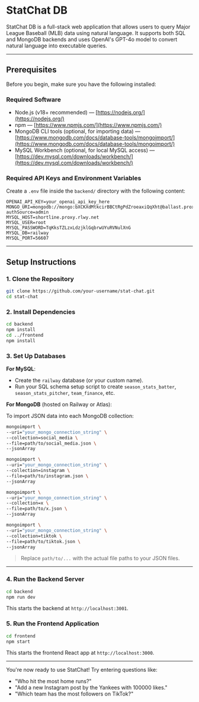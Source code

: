 # StatChat DB

StatChat DB is a full-stack web application that allows users to query Major League Baseball (MLB) data using natural language. It supports both SQL and MongoDB backends and uses OpenAI's GPT-4o model to convert natural language into executable queries.

---

## Prerequisites

Before you begin, make sure you have the following installed:

### Required Software

* Node.js (v18+ recommended) — [https://nodejs.org/](https://nodejs.org/)
* npm — [https://www.npmjs.com/](https://www.npmjs.com/)
* MongoDB CLI tools (optional, for importing data) — [https://www.mongodb.com/docs/database-tools/mongoimport/](https://www.mongodb.com/docs/database-tools/mongoimport/)
* MySQL Workbench (optional, for local MySQL access) — [https://dev.mysql.com/downloads/workbench/](https://dev.mysql.com/downloads/workbench/)

### Required API Keys and Environment Variables

Create a `.env` file inside the `backend/` directory with the following content:

```
OPENAI_API_KEY=your_openai_api_key_here
MONGO_URI=mongodb://mongo:bXCKXdMtkcirBBCtRgPdZroeaxiQqXht@ballast.proxy.rlwy.net:44503/test?authSource=admin
MYSQL_HOST=shortline.proxy.rlwy.net
MYSQL_USER=root
MYSQL_PASSWORD=TqKksTZLzxLdzjklGqbrwUYuRVNulXnG
MYSQL_DB=railway
MYSQL_PORT=56607
```

---

## Setup Instructions

### 1. Clone the Repository

```bash
git clone https://github.com/your-username/stat-chat.git
cd stat-chat
```

### 2. Install Dependencies

```bash
cd backend
npm install
cd ../frontend
npm install
```

### 3. Set Up Databases

**For MySQL**:

* Create the `railway` database (or your custom name).
* Run your SQL schema setup script to create `season_stats_batter`, `season_stats_pitcher`, `team_finance`, etc.

**For MongoDB** (hosted on Railway or Atlas):

To import JSON data into each MongoDB collection:

```bash
mongoimport \
--uri="your_mongo_connection_string" \
--collection=social_media \
--file=path/to/social_media.json \
--jsonArray

mongoimport \
--uri="your_mongo_connection_string" \
--collection=instagram \
--file=path/to/instagram.json \
--jsonArray

mongoimport \
--uri="your_mongo_connection_string" \
--collection=x \
--file=path/to/x.json \
--jsonArray

mongoimport \
--uri="your_mongo_connection_string" \
--collection=tiktok \
--file=path/to/tiktok.json \
--jsonArray
```

> Replace `path/to/...` with the actual file paths to your JSON files.

---

### 4. Run the Backend Server

```bash
cd backend
npm run dev
```

This starts the backend at `http://localhost:3001`.

### 5. Run the Frontend Application

```bash
cd frontend
npm start
```

This starts the frontend React app at `http://localhost:3000`.

---

You're now ready to use StatChat! Try entering questions like:

* "Who hit the most home runs?"
* "Add a new Instagram post by the Yankees with 100000 likes."
* "Which team has the most followers on TikTok?"
